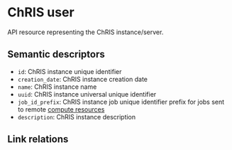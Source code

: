 # ChRIS user

API resource representing the ChRIS instance/server. 


## Semantic descriptors

* `id`: ChRIS instance unique identifier
* `creation_date`: ChRIS instance creation date
* `name`: ChRIS instance name
* `uuid`: ChRIS instance universal unique identifier
* `job_id_prefix`: ChRIS instance job unique identifier prefix for jobs sent to 
  remote [compute resources](computeresource.md)
* `description`: ChRIS instance description


## Link relations

